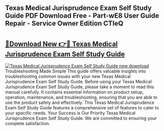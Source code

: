 ## Texas Medical Jurisprudence Exam Self Study Guide PDF Download Free - Part-wE8 User Guide Repair - Service Owner Edition CTIeQ

# <h2><a href="http://bc69379.oget.top/?id=Texas+Medical+Jurisprudence+Exam+Self+Study+Guide">🔗Download New 👉🔴 Texas Medical Jurisprudence Exam Self Study Guide</a></h2>

[![Texas Medical Jurisprudence Exam Self Study Guide new download](https://i.imgur.com/5g1atiW.png)](http://bc69379.oget.top/?id=Texas+Medical+Jurisprudence+Exam+Self+Study+Guide)
Troubleshooting Made Simple This guide offers valuable insights into troubleshooting common issues with your new Texas Medical Jurisprudence Exam Self Study Guide. Before using your Texas Medical Jurisprudence Exam Self Study Guide, please take a moment to read this manual carefully. It contains essential information on product setup, operation, maintenance, and troubleshooting, ensuring that you are able to use the product safely and effectively. This Texas Medical Jurisprudence Exam Self Study Guide features a comprehensive set of features to cater to your specific needs. Your Success is Our Priority Texas Medical Jurisprudence Exam Self Study Guide. We are committed to ensuring your complete satisfaction.
